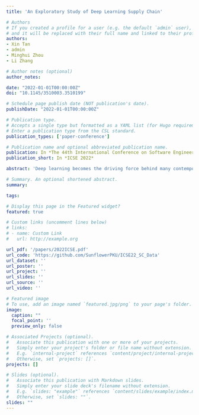 ```yaml
---
title: 'An Exploratory Study of Deep Learning Supply Chain'

# Authors
# If you created a profile for a user (e.g. the default `admin` user), write the username (folder name) here
# and it will be replaced with their full name and linked to their profile.
authors:
- Xin Tan
- admin
- Minghui Zhou
- Li Zhang

# Author notes (optional)
author_notes:

date: "2022-01-01T00:00:00Z"
doi: "10.1145/3510003.3510199"

# Schedule page publish date (NOT publication's date).
publishDate: "2022-01-01T00:00:00Z"

# Publication type.
# Accepts a single type but formatted as a YAML list (for Hugo requirements).
# Enter a publication type from the CSL standard.
publication_types: ['paper-conference']

# Publication name and optional abbreviated publication name.
publication: In *The 44th International Conference on Software Engineering*
publication_short: In *ICSE 2022*

abstract: 'Deep learning becomes the driving force behind many contemporary technologies and has been successfully applied in many fields. Through software dependencies, a multi-layer supply chain (SC) with a deep learning framework as the core and substantial down-stream projects as the periphery has gradually formed and is constantly developing. However, basic knowledge about the structure and characteristics of the SC is lacking, which hinders effective support for its sustainable development. Previous studies on software SC usually focus on the packages in different registries without paying attention to the SCs derived from a single project. We present an empirical study on two deep learning SCs: TensorFlow and PyTorch SCs. By constructing and analyzing their SCs, we aim to understand their structure, application domains, and evolutionary factors. We find that both SCs exhibit a short and sparse hierarchy structure. Overall, the relative growth of new projects increases month by month. Projects have a tendency to attract downstream projects shortly after the release of their packages, later the growth becomes faster and tends to stabilize. We propose three criteria to identify vulnerabilities and identify 51 types of packages and 26 types of projects involved in the two SCs. A comparison reveals their similarities and differences, e.g., TensorFlow SC provides a wealth of packages in experiment result analysis, while PyTorch SC contains more specific framework packages. By fitting the GAM model, we find that the number of dependent packages is significantly negatively associated with the number of downstream projects, but the relationship with the number of authors is nonlinear. Our findings can help further open the "black box" of deep learning SCs and provide insights for their healthy and sustainable development.'

# Summary. An optional shortened abstract.
summary:

tags:

# Display this page in the Featured widget?
featured: true

# Custom links (uncomment lines below)
# links:
# - name: Custom Link
#   url: http://example.org

url_pdf: '/papers/2022ICSE.pdf'
url_code: 'https://github.com/SunflowerPKU/ICSE22_SC_Data'
url_dataset: ''
url_poster: ''
url_project: ''
url_slides: ''
url_source: ''
url_video: ''

# Featured image
# To use, add an image named `featured.jpg/png` to your page's folder.
image:
  caption: ""
  focal_point: ''
  preview_only: false

# Associated Projects (optional).
#   Associate this publication with one or more of your projects.
#   Simply enter your project's folder or file name without extension.
#   E.g. `internal-project` references `content/project/internal-project/index.md`.
#   Otherwise, set `projects: []`.
projects: []

# Slides (optional).
#   Associate this publication with Markdown slides.
#   Simply enter your slide deck's filename without extension.
#   E.g. `slides: "example"` references `content/slides/example/index.md`.
#   Otherwise, set `slides: ""`.
slides: ""
---
```

